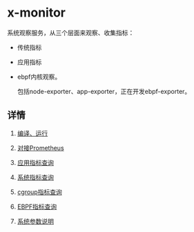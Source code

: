 # x-monitor

系统观察服务，从三个层面来观察、收集指标：

- 传统指标

- 应用指标

- ebpf内核观察。

  包括node-exporter、app-exporter，正在开发ebpf-exporter。

## 详情

1. [编译、运行](doc/编译、运行.md)

2. [对接Prometheus](./doc/对接Prometheus.md)

3. [应用指标查询](doc/应用指标查询.md)

4. [系统指标查询](doc/系统指标查询.md)

5. [cgroup指标查询](./doc/cgroup指标查询.md)

6. [EBPF指标查询](./doc/EBPF指标查询)

7. [系统参数说明](doc/系统参数说明.md)

   

